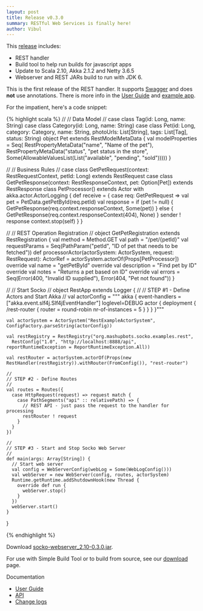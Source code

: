 ```yaml
---
layout: post
title: Release v0.3.0
summary: RESTful Web Services is finally here!
author: Vibul
---
```


This [release](https://github.com/mashupbots/socko/issues?milestone=3&state=closed) includes:
 - REST handler
 - Build tool to help run builds for javascript apps
 - Update to Scala 2.10, Akka 2.1.2 and Netty 3.6.5
 - Webserver and REST JARs build to run with JDK 6.

This is the first release of the REST handler. It supports [Swagger](https://developers.helloreverb.com/swagger/)
and does **not** use annotations. There is more info in the [User Guide](/docs/0.3.0/guides/dynamic-content.html#Rest) 
and [example app](https://github.com/mashupbots/socko/tree/master/socko-examples/src/main/scala/org/mashupbots/socko/examples/rest).

For the impatient, here's a code snippet:

{% highlight scala %}
  //
  // Data Model
  //
  case class Tag(id: Long, name: String)
  case class Category(id: Long, name: String)
  case class Pet(id: Long, category: Category, name: String, photoUrls: List[String], tags: List[Tag], status: String)
  object Pet extends RestModelMetaData {
    val modelProperties = Seq(
      RestPropertyMetaData("name", "Name of the pet"),
      RestPropertyMetaData("status", "pet status in the store", Some(AllowableValuesList(List("available", "pending", "sold")))))
  }

  //
  // Business Rules
  //
  case class GetPetRequest(context: RestRequestContext, petId: Long) extends RestRequest
  case class GetPetResponse(context: RestResponseContext, pet: Option[Pet]) extends RestResponse
  class PetProcessor() extends Actor with akka.actor.ActorLogging {
    def receive = {
      case req: GetPetRequest =>
        val pet = PetData.getPetById(req.petId)
        val response = if (pet != null) {
          GetPetResponse(req.context.responseContext, Some(pet))
        } else {
          GetPetResponse(req.context.responseContext(404), None)
        }
        sender ! response
        context.stop(self)
    }
  }

  //
  // REST Operation Registration
  //
  object GetPetRegistration extends RestRegistration {
    val method = Method.GET
    val path = "/pet/{petId}"
    val requestParams = Seq(PathParam("petId", "ID of pet that needs to be fetched"))
    def processorActor(actorSystem: ActorSystem, request: RestRequest): ActorRef = actorSystem.actorOf(Props[PetProcessor])
    override val name = "getPetById"
    override val description = "Find pet by ID"
    override val notes = "Returns a pet based on ID"
    override val errors = Seq(Error(400, "Invalid ID supplied"), Error(404, "Pet not found"))
  }

  //
  // Start Socko
  //
  object RestApp extends Logger {
    //
    // STEP #1 - Define Actors and Start Akka
    //
    val actorConfig = """
	  akka {
	    event-handlers = ["akka.event.slf4j.Slf4jEventHandler"]
	    loglevel=DEBUG
	    actor {
	      deployment {
	        /rest-router {
	          router = round-robin
	          nr-of-instances = 5
	        }
	      }
	    }
	  }"""

    val actorSystem = ActorSystem("RestExampleActorSystem", ConfigFactory.parseString(actorConfig))

    val restRegistry = RestRegistry("org.mashupbots.socko.examples.rest",
      RestConfig("1.0", "http://localhost:8888/api", reportRuntimeException = ReportRuntimeException.All))

    val restRouter = actorSystem.actorOf(Props(new RestHandler(restRegistry)).withRouter(FromConfig()), "rest-router")

    //
    // STEP #2 - Define Routes
    //
    val routes = Routes({
      case HttpRequest(request) => request match {
        case PathSegments("api" :: relativePath) => {
          // REST API - just pass the request to the handler for processing
          restRouter ! request
        }
      }
    })

    //
    // STEP #3 - Start and Stop Socko Web Server
    //
    def main(args: Array[String]) {
      // Start web server
      val config = WebServerConfig(webLog = Some(WebLogConfig()))
      val webServer = new WebServer(config, routes, actorSystem)
      Runtime.getRuntime.addShutdownHook(new Thread {
        override def run {
          webServer.stop()
        }
      })
      webServer.start()
    }
  }

{% endhighlight %}

Download [socko-webserver_2.10-0.3.0.jar](https://oss.sonatype.org/content/groups/public/org/mashupbots/socko/socko-webserver_2.10/0.3.0/socko-webserver_2.10-0.3.0.jar).

For use with Simple Build Tool or to build from source, see our [download](/download.html) page.

Documentation
 - [User Guide](/docs/0.3.0/guides/user-guide.html)
 - [API](/docs/0.3.0/api/)
 - [Change logs](https://github.com/mashupbots/socko/issues?milestone=3&state=closed)



